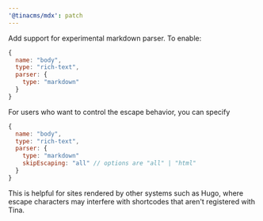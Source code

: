 ```yaml
---
'@tinacms/mdx': patch
---
```


Add support for experimental markdown parser. To enable:

```js
{
  name: "body",
  type: "rich-text",
  parser: {
    type: "markdown"
  }
}
```

For users who want to control the escape behavior, you can specify

```js
{
  name: "body",
  type: "rich-text",
  parser: {
    type: "markdown"
    skipEscaping: "all" // options are "all" | "html"
  }
}
```

This is helpful for sites rendered by other systems such as Hugo, where escape characters may interfere with
shortcodes that aren't registered with Tina.
